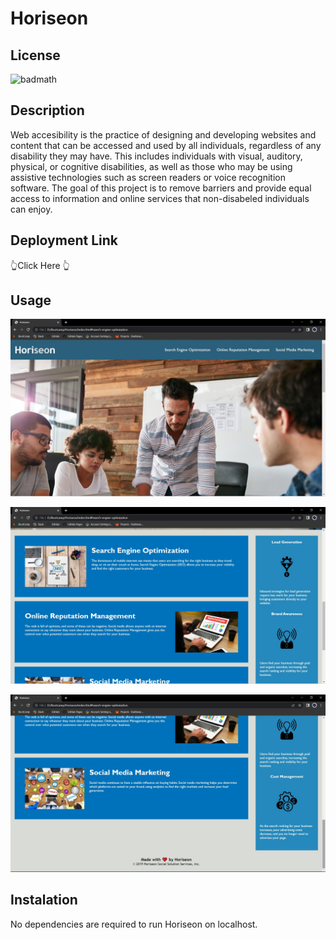 # Horiseon

## License
![badmath](https://img.shields.io/bower/l/mi)

## Description

Web accesibility is the practice of designing and developing websites and content that can be accessed and used by all individuals, regardless of any disability they may have. This includes individuals with visual, auditory, physical, or cognitive disabilities, as well as those who may be using assistive technologies such as screen readers or voice recognition software. The goal of this project is to remove barriers and provide equal access to information and online services that non-disabeled individuals can enjoy.

## Deployment Link

👆Click Here 👆

## Usage
![Horiseon](assets/images/screen_shot_horiseon.jpg)

![Horiseon 1](assets/images/screen_shot_horiseon_1.jpg)

![Horiseon 2](assets/images/screen_shot_horiseon_2.jpg)

## Instalation

No dependencies are required to run Horiseon on localhost.



